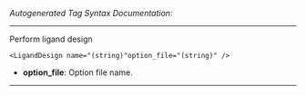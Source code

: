 _Autogenerated Tag Syntax Documentation:_

---
Perform ligand design

```
<LigandDesign name="(string)"option_file="(string)" />
```

-   **option_file**: Option file name.

---

